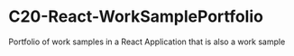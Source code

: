 # C20-React-WorkSamplePortfolio
Portfolio of work samples in a React Application that is also a work sample